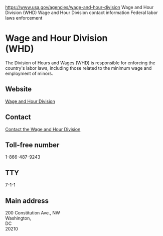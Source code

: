 

https://www.usa.gov/agencies/wage-and-hour-division
Wage and Hour Division (WHD)
Wage and Hour Division contact information
Federal labor laws enforcement

Wage and Hour Division  
(WHD)  
============================

The Division of Hours and Wages (WHD) is responsible for enforcing the country's labor laws, including those related to the minimum wage and employment of minors.

Website  
-------

[Wage and Hour Division](https://www.dol.gov/agencies/whd)

Contact  
-------

[Contact the Wage and Hour Division](https://www.dol.gov/agencies/whd/contact)

Toll-free number  
----------------

1-866-487-9243

TTY  
---

7-1-1

Main address  
------------

200 Constitution Ave., NW  
Washington,  
DC  
20210
